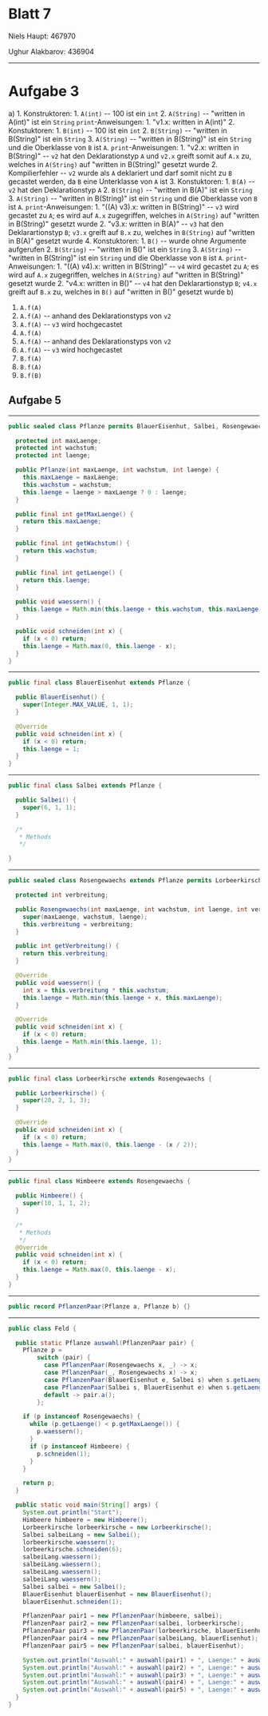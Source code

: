 # Blatt 7

Niels Haupt: 467970

Ughur Alakbarov: 436904

---

# Aufgabe 3
a)
  1.
    Konstruktoren:
      1. `A(int)` -- 100 ist ein `int`
      2. `A(String)` -- "written in A(int)" ist ein `String`
    `print`-Anweisungen:
      1. "v1.x: written in A(int)"
  2.
    Konstuktoren:
      1. `B(int)` -- 100 ist ein `int`
      2. `B(String)` -- "written in B(String)" ist ein `String`
      3. `A(String)` -- "written in B(String)" ist ein `String` und die Oberklasse von `B` ist `A`.
    `print`-Anweisungen:
      1. "v2.x: written in B(String)" -- `v2` hat den Deklarationstyp `A` und `v2.x` greift somit auf `A.x` zu, welches in `A(String)` auf "written in B(String)" gesetzt wurde
      2. Kompilierfehler -- `v2` wurde als `A` deklariert und darf somit nicht zu `B` gecastet werden, da `B` eine Unterklasse von `A` ist
  3.
    Konstuktoren:
      1. `B(A)` -- `v2` hat den Deklarationstyp `A`
      2. `B(String)` -- "written in B(A)" ist ein `String`
      3. `A(String)` -- "written in B(String)" ist ein `String` und die Oberklasse von `B` ist `A`.
    `print`-Anweisungen:
      1. "((A) v3).x: written in B(String)" -- `v3` wird gecastet zu `A`; es wird auf `A.x` zugegriffen, welches in `A(String)` auf "written in B(String)" gesetzt wurde
      2. "v3.x: written in B(A)" -- `v3` hat den Deklarartionstyp `B`; `v3.x` greift auf `B.x` zu, welches in `B(String)` auf "written in B(A)" gesetzt wurde
  4.
    Konstuktoren:
      1. `B()` -- wurde ohne Argumente aufgerufen
      2. `B(String)` -- "written in B()" ist ein `String`
      3. `A(String)` -- "written in B(String)" ist ein `String` und die Oberklasse von `B` ist `A`.
    `print`-Anweisungen:
      1. "((A) v4).x: written in B(String)" -- `v4` wird gecastet zu `A`; es wird auf `A.x` zugegriffen, welches in `A(String)` auf "written in B(String)" gesetzt wurde
      2. "v4.x: written in B()" -- `v4` hat den Deklarartionstyp `B`; `v4.x` greift auf `B.x` zu, welches in `B()` auf "written in B()" gesetzt wurde
b)
  1. `A.f(A)`
  2. `A.f(A)` -- anhand des Deklarationstyps von `v2`
  3. `A.f(A)` -- `v3` wird hochgecastet
  4. `A.f(A)`
  5. `A.f(A)` -- anhand des Deklarationstyps von `v2`
  6. `A.f(A)` -- `v3` wird hochgecastet
  7. `B.f(A)`
  8. `B.f(A)`
  9. `B.f(B)`

## Aufgabe 5

---

```java
public sealed class Pflanze permits BlauerEisenhut, Salbei, Rosengewaechs {

  protected int maxLaenge;
  protected int wachstum;
  protected int laenge;

  public Pflanze(int maxLaenge, int wachstum, int laenge) {
    this.maxLaenge = maxLaenge;
    this.wachstum = wachstum;
    this.laenge = laenge > maxLaenge ? 0 : laenge;
  }

  public final int getMaxLaenge() {
    return this.maxLaenge;
  }

  public final int getWachstum() {
    return this.wachstum;
  }

  public final int getLaenge() {
    return this.laenge;
  }

  public void waessern() {
    this.laenge = Math.min(this.laenge + this.wachstum, this.maxLaenge);
  }

  public void schneiden(int x) {
    if (x < 0) return;
    this.laenge = Math.max(0, this.laenge - x);
  }
}
```

---

```java
public final class BlauerEisenhut extends Pflanze {

  public BlauerEisenhut() {
    super(Integer.MAX_VALUE, 1, 1);
  }

  @Override
  public void schneiden(int x) {
    if (x < 0) return;
    this.laenge = 1;
  }
}
```

---

```java
public final class Salbei extends Pflanze {

  public Salbei() {
    super(6, 1, 1);
  }

  /*
   * Methods
   */

}
```

---

```java
public sealed class Rosengewaechs extends Pflanze permits Lorbeerkirsche, Himbeere {

  protected int verbreitung;

  public Rosengewaechs(int maxLaenge, int wachstum, int laenge, int verbreitung) {
    super(maxLaenge, wachstum, laenge);
    this.verbreitung = verbreitung;
  }

  public int getVerbreitung() {
    return this.verbreitung;
  }

  @Override
  public void waessern() {
    int x = this.verbreitung * this.wachstum;
    this.laenge = Math.min(this.laenge + x, this.maxLaenge);
  }

  @Override
  public void schneiden(int x) {
    if (x < 0) return;
    this.laenge = Math.min(this.laenge, 1);
  }
}
```

---

```java
public final class Lorbeerkirsche extends Rosengewaechs {

  public Lorbeerkirsche() {
    super(20, 2, 1, 3);
  }

  @Override
  public void schneiden(int x) {
    if (x < 0) return;
    this.laenge = Math.max(0, this.laenge - (x / 2));
  }
}
```

---

```java
public final class Himbeere extends Rosengewaechs {

  public Himbeere() {
    super(10, 1, 1, 2);
  }

  /*
   * Methods
   */
  @Override
  public void schneiden(int x) {
    if (x < 0) return;
    this.laenge = Math.max(0, this.laenge - x);
  }
}
```

---

```java
public record PflanzenPaar(Pflanze a, Pflanze b) {}
```

---

```java
public class Feld {

  public static Pflanze auswahl(PflanzenPaar pair) {
    Pflanze p =
        switch (pair) {
          case PflanzenPaar(Rosengewaechs x, _) -> x;
          case PflanzenPaar(_, Rosengewaechs x) -> x;
          case PflanzenPaar(BlauerEisenhut e, Salbei s) when s.getLaenge() >= 5 -> e;
          case PflanzenPaar(Salbei s, BlauerEisenhut e) when s.getLaenge() >= 5 -> e;
          default -> pair.a();
        };

    if (p instanceof Rosengewaechs) {
      while (p.getLaenge() < p.getMaxLaenge()) {
        p.waessern();
      }
      if (p instanceof Himbeere) {
        p.schneiden(1);
      }
    }

    return p;
  }

  public static void main(String[] args) {
    System.out.println("Start");
    Himbeere himbeere = new Himbeere();
    Lorbeerkirsche lorbeerkirsche = new Lorbeerkirsche();
    Salbei salbeiLang = new Salbei();
    lorbeerkirsche.waessern();
    lorbeerkirsche.schneiden(6);
    salbeiLang.waessern();
    salbeiLang.waessern();
    salbeiLang.waessern();
    salbeiLang.waessern();
    Salbei salbei = new Salbei();
    BlauerEisenhut blauerEisenhut = new BlauerEisenhut();
    blauerEisenhut.schneiden(1);

    PflanzenPaar pair1 = new PflanzenPaar(himbeere, salbei);
    PflanzenPaar pair2 = new PflanzenPaar(salbei, lorbeerkirsche);
    PflanzenPaar pair3 = new PflanzenPaar(lorbeerkirsche, blauerEisenhut);
    PflanzenPaar pair4 = new PflanzenPaar(salbeiLang, blauerEisenhut);
    PflanzenPaar pair5 = new PflanzenPaar(salbei, blauerEisenhut);

    System.out.println("Auswahl:" + auswahl(pair1) + ", Laenge:" + auswahl(pair1).getLaenge());
    System.out.println("Auswahl:" + auswahl(pair2) + ", Laenge:" + auswahl(pair2).getLaenge());
    System.out.println("Auswahl:" + auswahl(pair3) + ", Laenge:" + auswahl(pair3).getLaenge());
    System.out.println("Auswahl:" + auswahl(pair4) + ", Laenge:" + auswahl(pair4).getLaenge());
    System.out.println("Auswahl:" + auswahl(pair5) + ", Laenge:" + auswahl(pair5).getLaenge());
  }
}
```

